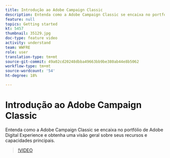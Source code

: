```yaml
---
title: Introdução ao Adobe Campaign Classic
description: Entenda como a Adobe Campaign Classic se encaixa no portfólio de Adobe Digital Experience e obtenha uma visão geral sobre seus recursos e capacidades principais.
feature: null
topics: Getting started
kt: 5457
thumbnail: 35129.jpg
doc-type: feature video
activity: understand
team: WWFRE
role: user
translation-type: tm+mt
source-git-commit: 49a02cd20248dbba49663bb9be380ab44e8b5062
workflow-type: tm+mt
source-wordcount: '54'
ht-degree: 18%

---
```



# Introdução ao Adobe Campaign Classic

Entenda como a Adobe Campaign Classic se encaixa no portfólio de Adobe Digital Experience e obtenha uma visão geral sobre seus recursos e capacidades principais.

>[!VIDEO](https://video.tv.adobe.com/v/35129?quality=12)
